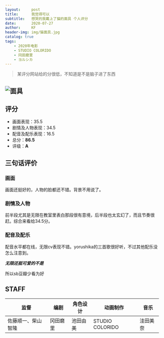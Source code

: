 ```yaml
---
layout:     post
title:      我觉得可以
subtitle:   想哭的我戴上了猫的面具 个人评分
date:       2020-07-27
author:     KF
header-img: img/猫面具.jpg
catalog: true
tags:
    - 2020年电影
    - STUDIO COLORIDO
    - 冈田磨里
    - ヨルシカ
---
```


>某评分网站给的分很低，不知道是不是脑子进了东西

![面具](https://wx3.sinaimg.cn/large/006IdVaily1gfz2cbn8dhj30u00gv42p.jpg)
----
## 评分

+ 画面表现：35.5
+ 剧情及人物表现：34.5
+ 配音及配乐表现：16.5
+ 总分：**86.5**
+ 评级：**A**

## 三句话评价

### 画面
画面还挺好的，人物的脸都还不错。背景不用说了。
### 剧情及人物
前半段尤其是无限在教室里表白那段很有意境，后半段也太玄幻了，而且节奏很赶。综合来看给34.5分。
### 配音及配乐
配音水平都在线，无限cv表现不错。yorushika的三首歌很好听，不过其他配乐没怎么注意到。

***无限还挺可爱的不是***

所以sb豆瓣少看为好

## STAFF

监督|编剧|角色设计|动画制作|音乐
-|-|-|-|-
佐藤顺一、柴山智隆|冈田磨里|池田由美|STUDIO COLORIDO|洼田美奈

